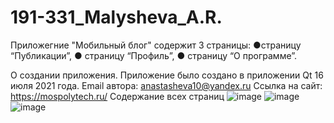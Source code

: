 # 191-331_Malysheva_A.R.
Приложегние "Мобильный блог" содержит 3 страницы: 
●страницу “Публикации”,
● страницу “Профиль”,
● страницу “О программе”.

О создании приложения. 
Приложение было создано в приложении Qt 16 июля 2021 года.
Email автора: anastasheva10@yandex.ru
Ссылка на сайт: https://mospolytech.ru/
Содержание всех страниц
![image](https://user-images.githubusercontent.com/54934689/125967458-2f02a833-ed51-49af-9dd5-4703bdbca288.png)
![image](https://user-images.githubusercontent.com/54934689/125967504-623fb2ea-0dce-4629-bd3f-7445a45df87e.png)
![image](https://user-images.githubusercontent.com/54934689/125967524-5819be8a-a86e-4d1c-8c87-7f8cc2605e01.png)
